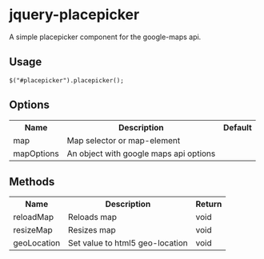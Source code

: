 jquery-placepicker
==================

A simple placepicker component for the google-maps api. 

Usage
-----

```
$("#placepicker").placepicker();
```

Options
-------
<table>
  <tr>
    <th>Name</th><th>Description</th><th>Default</th>
  </tr>
  <tr>
    <td>map</td><td>Map selector or map-element</td><td></td>
  </tr>
  <tr>
    <td>mapOptions</td><td>An object with google maps api options</td><td></td>
  </tr>
</table>

Methods
-------
<table>
  <tr>
    <th>Name</th><th>Description</th><th>Return</th>
  </tr>
  <tr>
    <td>reloadMap</td><td>Reloads map</td><td>void</td>
  </tr>
  <tr>
    <td>resizeMap</td><td>Resizes map</td><td>void</td>
  </tr>
  <tr>
    <td>geoLocation</td><td>Set value to html5 geo-location</td><td>void</td>
  </tr>
</table>

